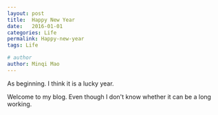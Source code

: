```yaml
---
layout: post
title:  Happy New Year
date:   2016-01-01
categories: Life
permalink: Happy-new-year
tags: Life

# author
author: Minqi Mao
---
```

As beginning. I think it is a lucky year.

Welcome to my blog. Even though I don't know whether it can be a long working.
